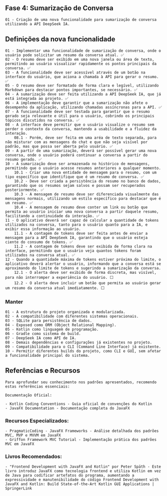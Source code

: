 ## Fase 4: Sumarização de Conversa
    01 - Criação de uma nova funcionalidade para sumarização de conversa utilizando a API DeepSeek IA.

## Definições da nova funcionalidade
    01 - Implementar uma funcionalidade de sumarização de conversa, onde o usuário pode solicitar um resumo da conversa atual. ✅
    02 - O resumo deve ser exibido em uma nova janela ou área de texto, permitindo ao usuário visualizar rapidamente os pontos principais da conversa. ✅
    03 - A funcionalidade deve ser acessível através de um botão na interface do usuário, que aciona a chamada à API para gerar o resumo. ✅
    05 - O resumo deve ser formatado de forma clara e legível, utilizando Markdown para destacar pontos importantes, se necessário. ✅
    04 - A sumarização deve ser feita utilizando a API DeepSeek IA, que já está integrada ao projeto. ✅
    06 - A implementação deve garantir que a sumarização não afete o desempenho da aplicação, utilizando chamadas assíncronas para a API. ✅
    07 - A funcionalidade deve ser testada para garantir que o resumo gerado seja relevante e útil para o usuário, cobrindo os principais tópicos discutidos na conversa. ✅
    08 - A interface deve permitir que o usuário visualize o resumo sem perder o contexto da conversa, mantendo a usabilidade e a fluidez da interação. 
        08.1 - Porém, deve ser feita em uma aréa de texto separada, para não misturar com as mensagens do chat e que não seja visível por padrão, mas que possa ser aberta pelo usuário. ✅
    09 - A partir de uma sumarização, deverá ser possível gerar uma nova conversa, onde o usuário poderá continuar a conversa a partir do resumo gerado. ✅
    10 - A sumarização deve ser armazenada no histórico de mensagens, permitindo que o usuário acesse resumos anteriores a qualquer momento. 
        10.1 - Criar uma nova entidade de mensagem para o resumo, com um tipo específico que identifique que é um resumo de conversa. ✅
        10.2 - Deve ser criada a persistência do resumo no banco de dados, garantindo que os resumos sejam salvos e possam ser recuperados posteriormente. ✅
        10.3 - A mensagem de resumo deve ser diferenciada visualmente das mensagens normais, utilizando um estilo específico para destacar que é um resumo. ✅
        10.4 - A mensagem de resumo deve conter um link ou botão que permita ao usuário iniciar uma nova conversa a partir daquele resumo, facilitando a continuidade da interação. ✅
    11 - O aplicativo deverá ser capaz de calcular a quantidade de tokens utilizados na conversa, tanto para o usuário quanto para a IA, e exibir essa informação ao usuário. 
        11.1 - A contagem de tokens deve ser feita antes de enviar a mensagem para a API DeepSeek IA, garantindo que o usuário esteja ciente do consumo de tokens. ✅
        11.2 - A contagem de tokens deve ser exibida de forma clara na interface, permitindo que o usuário veja quantos tokens foram utilizados na conversa atual. ✅
    12 - Quando a quantidade máxima de tokens estiver próxima do limite, o aplicativo deverá alertar o usuário, informando que a conversa está se aproximando do limite de tokens e sugerindo a sumarização da conversa. 
        12.1 - O alerta deve ser exibido de forma discreta, mas visível, para não interromper a experiência do usuário. ⬜
        12.2 - O alerta deve incluir um botão que permita ao usuário gerar um resumo da conversa atual imediatamente. ⬜

### Manter
    01 - A estrutura do projeto organizada e modularizada.
    02 - A compatibilidade com diferentes sistemas operacionais.
    03 - SQLite para persistência de dados.
    04 - Exposed como ORM (Object Relational Mapping).
    05 - Kotlin como linguagem de programação.
    06 - Gradle como sistema de build.
    07 - DeepSeek IA como API de IA.
    08 - Demais dependências e configurações já existentes no projeto.
    09 - Compatibilidade para o CLI (Command Line Interface) já existente.
    10 - Permitir diferentes builds do projeto, como CLI e GUI, sem afetar a funcionalidade principal do sistema.

## Referências e Recursos
    Para aprofundar seu conhecimento nos padrões apresentados, recomendo estas referências essenciais:
    
    Documentação Oficial:

    - Kotlin Coding Conventions - Guia oficial de convenções do Kotlin
    - JavaFX Documentation - Documentação completa do JavaFX

### Recursos Especializados:

    - PragmaticCoding - JavaFX Frameworks - Análise detalhada dos padrões MVC, MVP e MVVM em JavaFX
    - Griffon Framework MVC Tutorial - Implementação prática dos padrões MVC em JavaFX

### Livros Recomendados:

    - "Frontend Development with JavaFX and Kotlin" por Peter Späth - Este livro introduz JavaFX como tecnologia frontend e utiliza Kotlin em vez de Java para codificar artefatos do programa, aumentando a expressividade e manutenibilidade do código Frontend Development with JavaFX and Kotlin: Build State-of-the-Art Kotlin GUI Applications | SpringerLink